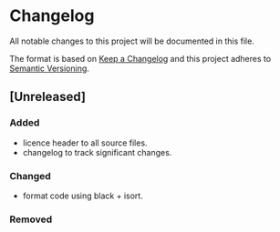 # Changelog
All notable changes to this project will be documented in this file.

The format is based on [Keep a Changelog](http://keepachangelog.com/en/1.0.0/)
and this project adheres to [Semantic Versioning](http://semver.org/spec/v2.0.0.html).

##  [Unreleased]

### Added
  - licence header to all source files.
  - changelog to track significant changes.

### Changed
  - format code using black + isort.

### Removed
